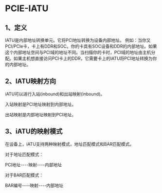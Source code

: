 # PCIE-IATU
## 1、定义
IATU是内部地址转换单元。它将PCI地址转换为设备内部地址。
例如：当你又PCI/PCIe卡，卡上有DDR和SOC。你的卡具有SOC设备和DDR的内部地址。如果这个内部地址空间与PCI域的地址不同。当扫描你的卡时，PCI域的地址由主机分配。如果主机想直接访问PCI卡上的DDR，它需要卡上的IATU将PCI地址转换为你的内部地址。

## 2、IATU映射方向
iATU可以进行入站(inbound)和出站映射(inbound)。

入站映射是PCI地址映射到内部地址。

出站映射是内部地址映射到PCI地址。

## 3、iATU的映射模式
在设备上，iATU支持两种映射模式，地址匹配模式和BAR匹配模式。

对于地址匹配模式：

PCI地址----映射----内部地址

对于BAR匹配模式：

BAR编号----映射----内部地址